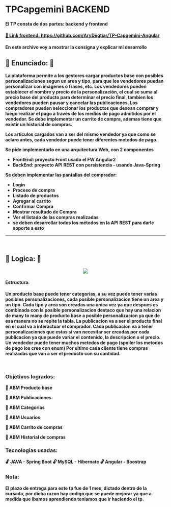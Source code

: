 <h1>TPCapgemini BACKEND</h1>
<h4>El TP consta de dos partes: backend y frontend</h4>
<h4><a href="https://github.com/AryDegtiar/TP-Capgemini-Angular" target=_blank> 📂 Link frontend: https://github.com/AryDegtiar/TP-Capgemini-Angular <a><h4>
En este archivo voy a mostrar la consigna y explicar mi desarrollo

<br>

<h2>📃 Enunciado: 📃</h2>
La plataforma permite a los gestores cargar productos base con posibles personalizaciones segun un area y tipo, para que los vendedores puedan personalizar con imágenes o frases, etc. Los vendedores pueden establecer el nombre y precio de la personalización, el cual se suma al precio base del producto para determinar el precio final, tambien los vendedores pueden pausar y cancelar las publicaciones. Los compradores pueden seleccionar los productos que desean comprar y luego realizar el pago a través de los medios de pago admitidos por el vendedor. Se debe implementar un carrito de compra, ademas tiene que existir un historial de compras. 

Los articulos cargados van a ser del mismo vendedor ya que como se aclaro antes, cada vendedor puede tener diferentes metodos de pago.

Se pide implementarlo en una arquitectura Web, con 2 componentes
- FrontEnd: proyecto Front usado el FW Angular2
- BackEnd: proyecto API REST con persistencia - usando Java-Spring

Se deben implementar las pantallas del comprador:
- Login
- Proceso de compra
- Listado de productos
- Agregar al carrito
- Confirmar Compra
- Mostrar resultado de Compra
- Ver el listado de las compras realizadas
- se deben desarrollar todos los métodos en la API REST para darle soporte a esto
<hr>
<br>

<h2>🤔 Logica: 🤔</h2>
<p align="center">
  <img src="https://user-images.githubusercontent.com/82188877/211683914-5ad89f0a-4a7c-408e-8724-5acf2342eda7.png">
</p>

#### Estructura:
Un producto base puede tener categorias, a su vez puede tener varias posibles personalizaciones, cada posible personalizacion tiene un area y un tipo. Cada tipo y area son creadas una unica vez ya que despues es combinada con la posible personalizacion destaco que hay una relacion de many to many de producto base a posible personalizacion ya que de esa manera no se repite la tabla.
La publicacion va a ser el producto final en el cual va a interactuar el comprador. Cada publicacion va a tener personalizaciones que estas si van necesitar ser creadas por cada publicacion ya que puede variar el contenido, la descripcion o el precio. 
Un vendedor puede tener muchos metedos de pago (spoiler los metodos de pago los cree con enum)
Por ultimo cada cliente tiene compras realizadas que van a ser el preducto con su cantidad.



<br>

<h3> Objetivos logrados: </h3>
<p>🦖  ABM Producto base </p>  
<p>🦖  ABM Publicaciones </p>
<p>🦖  ABM Categorias </p>
<p>🦖  ABM Usuarios </p>
<p>🦖  ABM Carrito de compras </p>
<p>🦖  ABM Historial de compras </p>
 
<h3> Tecnologias usadas: </h3>
🔓 JAVA - Spring Boot
🔓 MySQL - Hibernate
🔓 Angular - Boostrap


<h3> Nota: </h3>
El plazo de entrega para este tp fue de 1 mes, dictado dentro de la cursada, por dicha razon hay codigo que se puede mejorar ya que a medida que ibamos aprendiendo teniamos que ir haciendo el tp.
  
